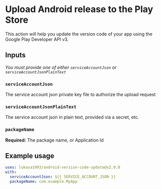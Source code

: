 # Upload Android release to the Play Store

This action will help you update the version code of your app using the Google Play Developer API v3.

## Inputs

_You must provide one of either `serviceAccountJson` or `serviceAccountJsonPlainText`_

### `serviceAccountJson`

The service account json private key file to authorize the upload request

### `serviceAccountJsonPlainText`

The service account json in plain text, provided via a secret, etc.

### `packageName`

**Required:** The package name, or Application Id


## Example usage

```yaml
uses: lukasa1993/android-version-code-update@v2.0.0
with:
  serviceAccountJson: ${{ SERVICE_ACCOUNT_JSON }}
  packageName: com.example.MyApp
```
